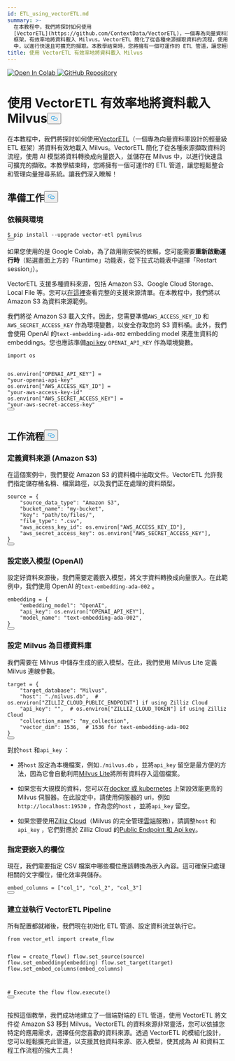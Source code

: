 ```yaml
---
id: ETL_using_vectorETL.md
summary: >-
  在本教程中，我們將探討如何使用
  [VectorETL](https://github.com/ContextData/VectorETL)，一個專為向量資料庫設計的輕量級 ETL
  框架，有效率地將資料載入 Milvus。VectorETL 簡化了從各種來源擷取資料的流程，使用 AI 模型將資料轉換成向量嵌入，並儲存在 Milvus
  中，以進行快速且可擴充的擷取。本教學結束時，您將擁有一個可運作的 ETL 管道，讓您輕鬆整合和管理向量搜尋系統。讓我們深入瞭解！
title: 使用 VectorETL 有效率地將資料載入 Milvus
---
```

<p><a href="https://colab.research.google.com/github/milvus-io/bootcamp/blob/master/integration/ETL_using_vectorETL.ipynb" target="_parent">
<img translate="no" src="https://colab.research.google.com/assets/colab-badge.svg" alt="Open In Colab"/>
</a>
<a href="https://github.com/milvus-io/bootcamp/blob/master/integration/ETL_using_vectorETL.ipynb" target="_blank">
<img translate="no" src="https://img.shields.io/badge/View%20on%20GitHub-555555?style=flat&logo=github&logoColor=white" alt="GitHub Repository"/>
</a></p>
<h1 id="Efficient-Data-Loading-into-Milvus-with-VectorETL" class="common-anchor-header">使用 VectorETL 有效率地將資料載入 Milvus<button data-href="#Efficient-Data-Loading-into-Milvus-with-VectorETL" class="anchor-icon" translate="no">
      <svg translate="no"
        aria-hidden="true"
        focusable="false"
        height="20"
        version="1.1"
        viewBox="0 0 16 16"
        width="16"
      >
        <path
          fill="#0092E4"
          fill-rule="evenodd"
          d="M4 9h1v1H4c-1.5 0-3-1.69-3-3.5S2.55 3 4 3h4c1.45 0 3 1.69 3 3.5 0 1.41-.91 2.72-2 3.25V8.59c.58-.45 1-1.27 1-2.09C10 5.22 8.98 4 8 4H4c-.98 0-2 1.22-2 2.5S3 9 4 9zm9-3h-1v1h1c1 0 2 1.22 2 2.5S13.98 12 13 12H9c-.98 0-2-1.22-2-2.5 0-.83.42-1.64 1-2.09V6.25c-1.09.53-2 1.84-2 3.25C6 11.31 7.55 13 9 13h4c1.45 0 3-1.69 3-3.5S14.5 6 13 6z"
        ></path>
      </svg>
    </button></h1><p>在本教程中，我們將探討如何使用<a href="https://github.com/ContextData/VectorETL">VectorETL</a>（一個專為向量資料庫設計的輕量級 ETL 框架）將資料有效地載入 Milvus。VectorETL 簡化了從各種來源擷取資料的流程，使用 AI 模型將資料轉換成向量嵌入，並儲存在 Milvus 中，以進行快速且可擴充的擷取。本教學結束時，您將擁有一個可運作的 ETL 管道，讓您輕鬆整合和管理向量搜尋系統。讓我們深入瞭解！</p>
<h2 id="Preparation" class="common-anchor-header">準備工作<button data-href="#Preparation" class="anchor-icon" translate="no">
      <svg translate="no"
        aria-hidden="true"
        focusable="false"
        height="20"
        version="1.1"
        viewBox="0 0 16 16"
        width="16"
      >
        <path
          fill="#0092E4"
          fill-rule="evenodd"
          d="M4 9h1v1H4c-1.5 0-3-1.69-3-3.5S2.55 3 4 3h4c1.45 0 3 1.69 3 3.5 0 1.41-.91 2.72-2 3.25V8.59c.58-.45 1-1.27 1-2.09C10 5.22 8.98 4 8 4H4c-.98 0-2 1.22-2 2.5S3 9 4 9zm9-3h-1v1h1c1 0 2 1.22 2 2.5S13.98 12 13 12H9c-.98 0-2-1.22-2-2.5 0-.83.42-1.64 1-2.09V6.25c-1.09.53-2 1.84-2 3.25C6 11.31 7.55 13 9 13h4c1.45 0 3-1.69 3-3.5S14.5 6 13 6z"
        ></path>
      </svg>
    </button></h2><h3 id="Dependency-and-Environment" class="common-anchor-header">依賴與環境</h3><pre><code translate="no" class="language-shell"><span class="hljs-meta prompt_">$ </span><span class="language-bash">pip install --upgrade vector-etl pymilvus</span>
<button class="copy-code-btn"></button></code></pre>
<div class="alert note">
<p>如果您使用的是 Google Colab，為了啟用剛安裝的依賴，您可能需要<strong>重新啟動運行時</strong>（點選畫面上方的「Runtime」功能表，從下拉式功能表中選擇「Restart session」）。</p>
</div>
<p>VectorETL 支援多種資料來源，包括 Amazon S3、Google Cloud Storage、Local File 等。您可以<a href="https://github.com/ContextData/VectorETL?tab=readme-ov-file#source-configuration">在這裡</a>查看完整的支援來源清單。在本教程中，我們將以 Amazon S3 為資料來源範例。</p>
<p>我們將從 Amazon S3 載入文件。因此，您需要準備<code translate="no">AWS_ACCESS_KEY_ID</code> 和<code translate="no">AWS_SECRET_ACCESS_KEY</code> 作為環境變數，以安全存取您的 S3 資料桶。此外，我們會使用 OpenAI 的<code translate="no">text-embedding-ada-002</code> embedding model 來產生資料的 embeddings。您也應該準備<a href="https://platform.openai.com/docs/quickstart">api key</a> <code translate="no">OPENAI_API_KEY</code> 作為環境變數。</p>
<pre><code translate="no" class="language-python"><span class="hljs-keyword">import</span> os

os.environ[<span class="hljs-string">&quot;OPENAI_API_KEY&quot;</span>] = <span class="hljs-string">&quot;your-openai-api-key&quot;</span>
os.environ[<span class="hljs-string">&quot;AWS_ACCESS_KEY_ID&quot;</span>] = <span class="hljs-string">&quot;your-aws-access-key-id&quot;</span>
os.environ[<span class="hljs-string">&quot;AWS_SECRET_ACCESS_KEY&quot;</span>] = <span class="hljs-string">&quot;your-aws-secret-access-key&quot;</span>
<button class="copy-code-btn"></button></code></pre>
<h2 id="Workflow" class="common-anchor-header">工作流程<button data-href="#Workflow" class="anchor-icon" translate="no">
      <svg translate="no"
        aria-hidden="true"
        focusable="false"
        height="20"
        version="1.1"
        viewBox="0 0 16 16"
        width="16"
      >
        <path
          fill="#0092E4"
          fill-rule="evenodd"
          d="M4 9h1v1H4c-1.5 0-3-1.69-3-3.5S2.55 3 4 3h4c1.45 0 3 1.69 3 3.5 0 1.41-.91 2.72-2 3.25V8.59c.58-.45 1-1.27 1-2.09C10 5.22 8.98 4 8 4H4c-.98 0-2 1.22-2 2.5S3 9 4 9zm9-3h-1v1h1c1 0 2 1.22 2 2.5S13.98 12 13 12H9c-.98 0-2-1.22-2-2.5 0-.83.42-1.64 1-2.09V6.25c-1.09.53-2 1.84-2 3.25C6 11.31 7.55 13 9 13h4c1.45 0 3-1.69 3-3.5S14.5 6 13 6z"
        ></path>
      </svg>
    </button></h2><h3 id="Defining-the-Data-Source-Amazon-S3" class="common-anchor-header">定義資料來源 (Amazon S3)</h3><p>在這個案例中，我們要從 Amazon S3 的資料桶中抽取文件。VectorETL 允許我們指定儲存桶名稱、檔案路徑，以及我們正在處理的資料類型。</p>
<pre><code translate="no" class="language-python">source = {
    <span class="hljs-string">&quot;source_data_type&quot;</span>: <span class="hljs-string">&quot;Amazon S3&quot;</span>,
    <span class="hljs-string">&quot;bucket_name&quot;</span>: <span class="hljs-string">&quot;my-bucket&quot;</span>,
    <span class="hljs-string">&quot;key&quot;</span>: <span class="hljs-string">&quot;path/to/files/&quot;</span>,
    <span class="hljs-string">&quot;file_type&quot;</span>: <span class="hljs-string">&quot;.csv&quot;</span>,
    <span class="hljs-string">&quot;aws_access_key_id&quot;</span>: os.environ[<span class="hljs-string">&quot;AWS_ACCESS_KEY_ID&quot;</span>],
    <span class="hljs-string">&quot;aws_secret_access_key&quot;</span>: os.environ[<span class="hljs-string">&quot;AWS_SECRET_ACCESS_KEY&quot;</span>],
}
<button class="copy-code-btn"></button></code></pre>
<h3 id="Configuring-the-Embedding-Model-OpenAI" class="common-anchor-header">設定嵌入模型 (OpenAI)</h3><p>設定好資料來源後，我們需要定義嵌入模型，將文字資料轉換成向量嵌入。在此範例中，我們使用 OpenAI 的<code translate="no">text-embedding-ada-002</code> 。</p>
<pre><code translate="no" class="language-python">embedding = {
    <span class="hljs-string">&quot;embedding_model&quot;</span>: <span class="hljs-string">&quot;OpenAI&quot;</span>,
    <span class="hljs-string">&quot;api_key&quot;</span>: os.environ[<span class="hljs-string">&quot;OPENAI_API_KEY&quot;</span>],
    <span class="hljs-string">&quot;model_name&quot;</span>: <span class="hljs-string">&quot;text-embedding-ada-002&quot;</span>,
}
<button class="copy-code-btn"></button></code></pre>
<h3 id="Setting-Up-Milvus-as-the-Target-Database" class="common-anchor-header">設定 Milvus 為目標資料庫</h3><p>我們需要在 Milvus 中儲存生成的嵌入模型。在此，我們使用 Milvus Lite 定義 Milvus 連線參數。</p>
<pre><code translate="no" class="language-python">target = {
    <span class="hljs-string">&quot;target_database&quot;</span>: <span class="hljs-string">&quot;Milvus&quot;</span>,
    <span class="hljs-string">&quot;host&quot;</span>: <span class="hljs-string">&quot;./milvus.db&quot;</span>,  <span class="hljs-comment"># os.environ[&quot;ZILLIZ_CLOUD_PUBLIC_ENDPOINT&quot;] if using Zilliz Cloud</span>
    <span class="hljs-string">&quot;api_key&quot;</span>: <span class="hljs-string">&quot;&quot;</span>,  <span class="hljs-comment"># os.environ[&quot;ZILLIZ_CLOUD_TOKEN&quot;] if using Zilliz Cloud</span>
    <span class="hljs-string">&quot;collection_name&quot;</span>: <span class="hljs-string">&quot;my_collection&quot;</span>,
    <span class="hljs-string">&quot;vector_dim&quot;</span>: <span class="hljs-number">1536</span>,  <span class="hljs-comment"># 1536 for text-embedding-ada-002</span>
}
<button class="copy-code-btn"></button></code></pre>
<div class="alert note">
<p>對於<code translate="no">host</code> 和<code translate="no">api_key</code> ：</p>
<ul>
<li><p>將<code translate="no">host</code> 設定為本機檔案，例如<code translate="no">./milvus.db</code> ，並將<code translate="no">api_key</code> 留空是最方便的方法，因為它會自動利用<a href="https://milvus.io/docs/milvus_lite.md">Milvus Lite</a>將所有資料存入這個檔案。</p></li>
<li><p>如果您有大規模的資料，您可以在<a href="https://milvus.io/docs/quickstart.md">docker 或 kubernetes</a> 上架設效能更高的 Milvus 伺服器。在此設定中，請使用伺服器的 uri，例如<code translate="no">http://localhost:19530</code> ，作為您的<code translate="no">host</code> ，並將<code translate="no">api_key</code> 留空。</p></li>
<li><p>如果您要使用<a href="https://zilliz.com/cloud">Zilliz Cloud</a>（Milvus 的完全管理<a href="https://docs.zilliz.com/docs/on-zilliz-cloud-console#free-cluster-details">雲端</a>服務），請調整<code translate="no">host</code> 和<code translate="no">api_key</code> ，它們對應於 Zilliz Cloud 的<a href="https://docs.zilliz.com/docs/on-zilliz-cloud-console#free-cluster-details">Public Endpoint 和 Api key</a>。</p></li>
</ul>
</div>
<h3 id="Specifying-Columns-for-Embedding" class="common-anchor-header">指定要嵌入的欄位</h3><p>現在，我們需要指定 CSV 檔案中哪些欄位應該轉換為嵌入內容。這可確保只處理相關的文字欄位，優化效率與儲存。</p>
<pre><code translate="no" class="language-python">embed_columns = [<span class="hljs-string">&quot;col_1&quot;</span>, <span class="hljs-string">&quot;col_2&quot;</span>, <span class="hljs-string">&quot;col_3&quot;</span>]
<button class="copy-code-btn"></button></code></pre>
<h3 id="Creating-and-Executing-the-VectorETL-Pipeline" class="common-anchor-header">建立並執行 VectorETL Pipeline</h3><p>所有配置都就緒後，我們現在初始化 ETL 管道、設定資料流並執行它。</p>
<pre><code translate="no" class="language-python"><span class="hljs-keyword">from</span> vector_etl <span class="hljs-keyword">import</span> create_flow

flow = create_flow()
flow.set_source(source)
flow.set_embedding(embedding)
flow.set_target(target)
flow.set_embed_columns(embed_columns)

<span class="hljs-comment"># Execute the flow</span>
flow.execute()
<button class="copy-code-btn"></button></code></pre>
<p>按照這個教學，我們成功地建立了一個端對端的 ETL 管道，使用 VectorETL 將文件從 Amazon S3 移到 Milvus。VectorETL 的資料來源非常靈活，您可以依據您特定的應用需求，選擇任何您喜歡的資料來源。透過 VectorETL 的模組化設計，您可以輕鬆擴充此管道，以支援其他資料來源、嵌入模型，使其成為 AI 和資料工程工作流程的強大工具！</p>
